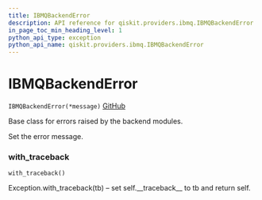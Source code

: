```yaml
---
title: IBMQBackendError
description: API reference for qiskit.providers.ibmq.IBMQBackendError
in_page_toc_min_heading_level: 1
python_api_type: exception
python_api_name: qiskit.providers.ibmq.IBMQBackendError
---
```


# IBMQBackendError

<span id="qiskit.providers.ibmq.IBMQBackendError" />

`IBMQBackendError(*message)` [GitHub](https://github.com/qiskit/qiskit-ibmq-provider/tree/stable/0.7/qiskit/providers/ibmq/exceptions.py "view source code")

Base class for errors raised by the backend modules.

Set the error message.

### with\_traceback

<span id="qiskit.providers.ibmq.IBMQBackendError.with_traceback" />

`with_traceback()`

Exception.with\_traceback(tb) – set self.\_\_traceback\_\_ to tb and return self.

